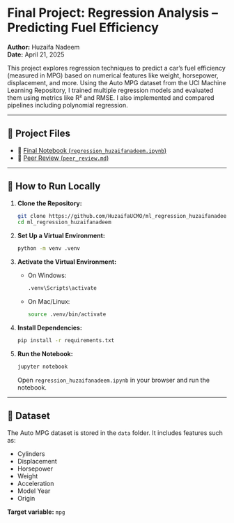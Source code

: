 # Final Project: Regression Analysis – Predicting Fuel Efficiency

**Author:** Huzaifa Nadeem  
**Date:** April 21, 2025

This project explores regression techniques to predict a car’s fuel efficiency (measured in MPG) based on numerical features like weight, horsepower, displacement, and more. Using the Auto MPG dataset from the UCI Machine Learning Repository, I trained multiple regression models and evaluated them using metrics like R² and RMSE. I also implemented and compared pipelines including polynomial regression.

---

## 📘 Project Files

- 📓 [Final Notebook (`regression_huzaifanadeem.ipynb`)](https://github.com/HuzaifaUCMO/ml_regression_huzaifanadeem/blob/main/regression_huzaifanadeem.ipynb)  
- 📝 [Peer Review (`peer_review.md`)](https://github.com/HuzaifaUCMO/ml_regression_huzaifanadeem/blob/main/peer_review.md)

---

## 🧪 How to Run Locally

1. **Clone the Repository:**

   ```bash
   git clone https://github.com/HuzaifaUCMO/ml_regression_huzaifanadeem.git
   cd ml_regression_huzaifanadeem
   ```

2. **Set Up a Virtual Environment:**

   ```bash
   python -m venv .venv
   ```

3. **Activate the Virtual Environment:**

   - On Windows:
     ```bash
     .venv\Scripts\activate
     ```
   - On Mac/Linux:
     ```bash
     source .venv/bin/activate
     ```

4. **Install Dependencies:**

   ```bash
   pip install -r requirements.txt
   ```

5. **Run the Notebook:**

   ```bash
   jupyter notebook
   ```

   Open `regression_huzaifanadeem.ipynb` in your browser and run the notebook.

---

## 📂 Dataset

The Auto MPG dataset is stored in the `data` folder. It includes features such as:

- Cylinders  
- Displacement  
- Horsepower  
- Weight  
- Acceleration  
- Model Year  
- Origin  

**Target variable:** `mpg`
